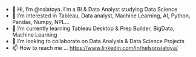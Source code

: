 - 👋 Hi, I’m @nsiatoya. I´m a BI & Data Analyst studying Data Science
- 👀 I’m interested in Tableau, Data analyst, Machine Learning, AI, Python, Pandas, Numpy, NPL...
- 🌱 I’m currently learning Tableau Desktop & Prep Builder, BigData, Machine Learning
- 💞️ I’m looking to collaborate on Data Analysis & Data Science Projects
- 📫 How to reach me ... https://www.linkedin.com/in/nelsonsiatoya/

<!---
nsiatoya/nsiatoya is a ✨ special ✨ repository because its `README.md` (this file) appears on your GitHub profile.
You can click the Preview link to take a look at your changes.
--->
